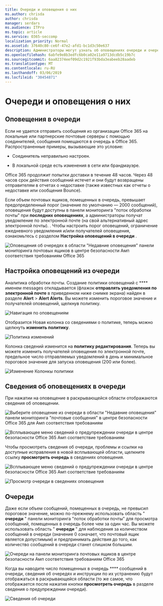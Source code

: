 ```yaml
---
title: Очереди и оповещения о них
ms.author: chrisda
author: chrisda
manager: serdars
ms.audience: ITPro
ms.topic: article
ms.service: O365-seccomp
localization_priority: Normal
ms.assetid: 37640c80-ce6f-47e2-afd1-bc1d3c50e637
description: Администраторы могут узнать об оповещениях очереди и очередях в панели мониторинга "почтовые потоки" в центре безопасности Office 365 Security _Амп_.
ms.openlocfilehash: 6abfe9e8b3edfc6b0ca02e11a9713dcdb5c19b7c
ms.sourcegitcommit: 6aa82374eef09d2c1921f93bda3eabeeb28aadeb
ms.translationtype: MT
ms.contentlocale: ru-RU
ms.lasthandoff: 03/06/2019
ms.locfileid: "30454871"
---
```

# <a name="queue-alerts-and-queues"></a>Очереди и оповещения о них

## <a name="queue-alerts"></a>Оповещения в очереди

Если не удается отправить сообщения из организации Office 365 на локальные или партнерские почтовые серверы с помощью соединителей, сообщения помещаются в очередь в Office 365. Распространенные примеры, вызывающие это условие:

- Соединитель неправильно настроен.

- В локальной среде есть изменения в сети или брандмауэре.

Office 365 продолжит попытки доставки в течение 48 часов. Через 48 часов срок действия сообщений истечет и они будут возвращены отправителям в отчетах о недоставке (также известных как отчеты о недоставке или сообщения Bounce).

Если объем почтовых ящиков, помещенных в очередь, превышает предопределенный порог (значение по умолчанию — 2000 сообщений), оповещения будут доступны в панели мониторинга "поток обработки почты" при **последних оповещениях**, а администраторы получат уведомление по электронной почте (на свой альтернативный адрес электронной почты). . Чтобы настроить порог оповещений, ограничение ежедневного уведомления и/или получателей оповещения, ознакомьтесь с разделом **Настройка оповещений в очереди** .

![Оповещения об очередях в области "Недавние оповещения" панели мониторинга почтовых ящиков в центре безопасности _Амп_ соответствия требованиям Office 365](media/5fc4a51c-6118-4270-960b-c6b176ef94ae.png)

## <a name="customize-queue-alerts"></a>Настройка оповещений из очереди

Аналитика обработки почты. Создание политики оповещений с **** именем messages откладывается (флажок **отправлять уведомления по электронной почте** в приведенном ниже снимке экрана) найден в разделе **Alert** \> **Alert Alerts**. Вы можете изменить пороговое значение и получателей оповещений, щелкнув политику.

![Навигация по оповещениям](media/efb95976-9e0b-484e-a2fd-093c5bc7a40f.png)

Отобразится Новая колонка со сведениями о политике, теперь можно щелкнуть **изменить политику**.

![Политика изменений ](media/ed2aceae-3ee2-4849-a17e-87915987a7dd.png)

Колонка сведений изменится на **политику редактирования**. Теперь вы можете изменить получателей оповещения по электронной почте, предельное число отправляемых уведомлений в день и минимальное пороговое значение для запуска оповещения (200 или более).

![Изменение Колонкы политики](media/c657cc74-7867-474c-b2c9-dc478449f990.png)

## <a name="queue-alert-details"></a>Сведения об оповещениях в очереди

При нажатии на оповещение в раскрывающейся области отображаются сведения об оповещении.

![Выберите оповещение из очереди в области "Недавние оповещения" панели мониторинга "почтовые сообщения" в центре безопасности Office 365 для _Амп_ соответствия требованиям](media/1f6b0e96-5b2c-41ef-9684-9d813b3fabe6.png)

![Всплывающее меню сведений о предупреждении очереди в центре безопасности Office 365 _Амп_ соответствие требованиям](media/105c8fff-912f-4763-8806-2740ebdecd4b.png)

Чтобы просмотреть сведения об очереди, проблемы и ссылки на доступные исправления в новой всплывающей области, щелкните ссылку **просмотреть очередь** в сведениях оповещения.

![Всплывающее меню сведений о предупреждении очереди в центре безопасности Office 365 _Амп_ соответствие требованиям](media/8ff60955-55ef-4f32-a966-85e02cb608d1.png)

![Просмотр очереди в сведениях оповещения](media/4eb088fe-5dd9-4bf4-b959-c1bb2545c515.png)

## <a name="queues"></a>Очереди

Даже если объем сообщений, помещенных в очередь, не превысил пороговое значение, можно по-прежнему использовать область " **очереди** " панели мониторинга "поток обработки почты" для просмотра сообщений, помещенных в очередь более чем за один час. Вы можете использовать область " **очереди** " для наблюдения за количеством сообщений в очереди (значение 0 означает, что почтовый ящик является допустимым) и предпринимать действия до того, как количество сообщений в очереди станет слишком большим.

![Очереди на панели мониторинга почтовых ящиков в центре безопасности _Амп_ соответствия требованиям Office 365](media/0ef6e2ef-dd22-4363-9d4a-b20a00babc9f.png)

Когда вы наводите число помещенных в очередь **** сообщений в очереди, сведения об очередях и инструкции по их устранению будут отображаться в раскрывающейся области (то же самое, что отображается после нажатия кнопки **просмотреть очередь** в разделе сведения о предупреждении очереди).

![Сведения об очереди](media/4eb088fe-5dd9-4bf4-b959-c1bb2545c515.png)
